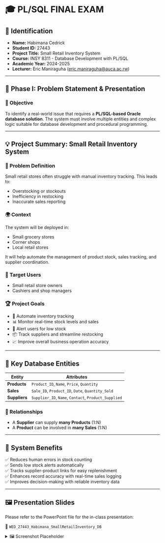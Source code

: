 # 🎓 PL/SQL FINAL EXAM

## 👤 Identification
- **Name:** Habimana Cedrick  
- **Student ID:** 27443  
- **Project Title:** Small Retail Inventory System  
- **Course:** INSY 8311 - Database Development with PL/SQL  
- **Academic Year:** 2024-2025  
- **Lecturer:** Eric Maniraguha (eric.maniraguha@auca.ac.rw)  


---

## 🚀 Phase I: Problem Statement & Presentation

### 📌 Objective
To identify a real-world issue that requires a **PL/SQL-based Oracle database solution**. The system must involve multiple entities and complex logic suitable for database development and procedural programming.

---

## 💡 Project Summary: Small Retail Inventory System

### 📖 Problem Definition
Small retail stores often struggle with manual inventory tracking. This leads to:
- Overstocking or stockouts
- Inefficiency in restocking
- Inaccurate sales reporting

### 🌍 Context
The system will be deployed in:
- Small grocery stores
- Corner shops
- Local retail stores

It will help automate the management of product stock, sales tracking, and supplier coordination.

### 🎯 Target Users
- Small retail store owners
- Cashiers and shop managers

### 🏆 Project Goals
- 🛒 Automate inventory tracking
- 📊 Monitor real-time stock levels and sales
- 🔔 Alert users for low stock
- 📦 Track suppliers and streamline restocking
- 📈 Improve overall business operation accuracy

---

## 🧩 Key Database Entities

| Entity      | Attributes                                                                 |
|-------------|----------------------------------------------------------------------------|
| **Products**| `Product_ID`, `Name`, `Price`, `Quantity`                                  |
| **Sales**   | `Sale_ID`, `Product_ID`, `Date`, `Quantity_Sold`                           |
| **Suppliers**| `Supplier_ID`, `Name`, `Contact`, `Product_Supplied`                     |

### 🔗 Relationships
- A **Supplier** can supply **many Products** (1:N)
- A **Product** can be involved in **many Sales** (1:N)

---

## 💎 System Benefits
✅ Reduces human errors in stock counting  
✅ Sends low stock alerts automatically  
✅ Tracks supplier-product links for easy replenishment  
✅ Enhances record accuracy with real-time sales logging  
✅ Improves decision-making with reliable inventory data  

---
## 🖼️ Presentation Slides
Please refer to the PowerPoint file for the in-class presentation:

📂 `WED_27443_Habimana_SmallRetailInventory_DB`

<details>
<summary>🖼️ Screenshot Placeholder</summary>

![phase I](./screenshots/phase%20I.png)

</details>




